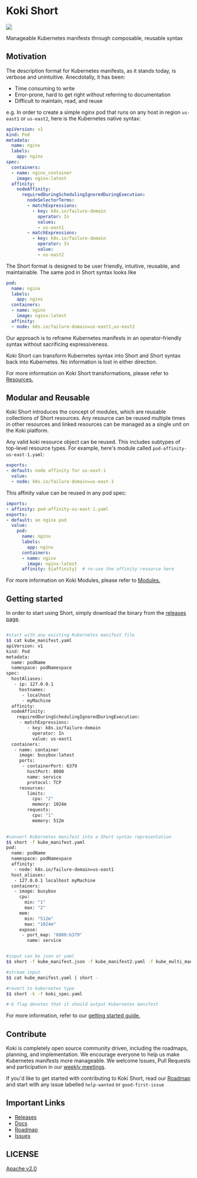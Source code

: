 # Koki Short

<img src="https://codebuild.us-east-1.amazonaws.com/badges?uuid=eyJlbmNyeXB0ZWREYXRhIjoiaFdaQUJleFNQRkI3NXdKcllWSVJ0THREYkl2WEJBTkZCRkhrWERoeUYxbjFsUTZNSEZ4WGxWZnNmcWxvenlMallELytyNTI0VSsxZ0JEV3FrOS9JYzVzPSIsIml2UGFyYW1ldGVyU3BlYyI6InFKYXBITkJ0Z3NsTkhWN0UiLCJtYXRlcmlhbFNldFNlcmlhbCI6MX0%3D&branch=master"/>

Manageable Kubernetes manifests through composable, reusable syntax

## Motivation
The description format for Kubernetes manifests, as it stands today, is verbose and unintuitive. Anecdotally, it has been:

 - Time consuming to write
 - Error-prone, hard to get right without referring to documentation
 - Difficult to maintain, read, and reuse

e.g. In order to create a simple nginx pod that runs on any host in region `us-east1` or `us-east2`, here is the Kubernetes native syntax:

```yaml
apiVersion: v1
kind: Pod
metadata:
  name: nginx
  labels:
    app: nginx
spec:
  containers:
  - name: nginx_container
    image: nginx:latest
  affinity:
    nodeAffinity:
      requiredDuringSchedulingIgnoredDuringExecution:
      	nodeSelectorTerms:
        - matchExpressions:
          - key: k8s.io/failure-domain
            operator: In
            values: 
            - us-east1
        - matchExpressions:
          - key: k8s.io/failure-domain
            operator: In
            value:
            - us-east2
```

The Short format is designed to be user friendly, intuitive, reusable, and maintainable. The same pod in Short syntax looks like

```yaml
pod:
  name: nginx
  labels:
    app: nginx
  containers:
  - name: nginx
    image: nginx:latest
  affinity:
  - node: k8s.io/failure-domain=us-east1,us-east2
```

Our approach is to reframe Kubernetes manifests in an operator-friendly syntax without sacrificing expressiveness.

Koki Short can transform Kubernetes syntax into Short and Short syntax back into Kubernetes. No information is lost in either direction.

For more information on Koki Short transformations, please refer to [Resources.](https://docs.koki.io/short/resources)

## Modular and Reusable

Koki Short introduces the concept of modules, which are reusable collections of Short resources. Any resource can be reused multiple times in other resources and linked resources can be managed as a single unit on the Koki platform. 

Any valid koki resource object can be reused. This includes subtypes of top-level resource types. For example, here's module called `pod-affinity-us-east-1.yaml`:

```yaml
exports:
- default: node affinity for us-east-1
  value:
  - node: k8s.io/failure-domain=us-east-1
```

This affinity value can be reused in any pod spec:

```yaml
imports:
- affinity: pod-affinity-us-east-1.yaml
exports:
- default: an nginx pod
  value:
    pod:
      name: nginx
      labels:
        app: nginx
      containers:
      - name: nginx
        image: nginx-latest
      affinity: ${affinity}  # re-use the affinity resource here
```

For more information on Koki Modules, please refer to [Modules.](https://docs.koki.io/short/modules)

## Getting started

In order to start using Short, simply download the binary from the [releases page](https://github.com/koki/short/releases).

```sh

#start with any existing Kubernetes manifest file
$$ cat kube_manifest.yaml
apiVersion: v1
kind: Pod
metadata:
  name: podName
  namespace: podNamespace
spec:
  hostAliases:
   - ip: 127.0.0.1
     hostnames:
      - localhost
      - myMachine
  affinity:
  nodeAffinity:
    requiredDuringSchedulingIgnoredDuringExecution:
     - matchExpressions:
        - key: k8s.io/failure-domain
          operator: In
          value: us-east1
  containers:
   - name: container
     image: busybox:latest
     ports:
      - containerPort: 6379
        hostPort: 8080
        name: service
        protocol: TCP
     resources:
        limits:
          cpu: "2"
          memory: 1024m
        requests:
          cpu: "1"
          memory: 512m

     
#convert Kubernetes manifest into a Short syntax representation
$$ short -f kube_manifest.yaml
pod:
  name: podName
  namespace: podNamespace
  affinity:
   - node: k8s.io/failure-domain=us-east1
  host_aliases:
   - 127.0.0.1 localhost myMachine
  containers:
   - image: busybox
     cpu:
       min: "1"
       max: "2"
     mem:
       min: "512m"
       max: "1024m"
     expose:
      - port_map: "8080:6379"
        name: service


#input can be json or yaml
$$ short -f kube_manifest.json -f kube_manifest2.yaml -f kube_multi_manifest.yaml

#stream input
$$ cat kube_manifest.yaml | short -

#revert to kubernetes type
$$ short -k -f koki_spec.yaml

#-k flag denotes that it should output Kubernetes manifest

```

For more information, refer to our [getting started guide.](https://docs.koki.io/user-guide#getting-started)

## Contribute
Koki is completely open source community driven, including the roadmaps, planning, and implementation. We encourage everyone to help us make Kubernetes manifests more manageable. We welcome Issues, Pull Requests and participation in our [weekly meetings]().

If you'd like to get started with contributing to Koki Short, read our [Roadmap](https://github.com/koki/short/projects) and start with any issue labelled `help-wanted` or `good-first-issue`

## Important Links

- [Releases](https://github.com/koki/short/releases) 
- [Docs](https://docs.koki.io/short)
- [Roadmap](https://github.com/koki/short/projects)
- [Issues](https://github.com/koki/short/issues)

## LICENSE
[Apache v2.0](https://github.com/koki/short/blob/master/LICENSE)
